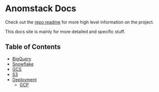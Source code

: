 # Anomstack Docs

Check out the [repo readme](https://github.com/andrewm4894/anomstack/blob/main/README.md) for more high level information on the project.

This docs site is mainly for more detailed and specific stuff.

## Table of Contents

- [BigQuery](./bigquery.md)
- [Snowflake](./snowflake.md)
- [GCS](./gcs.md)
- [S3](./s3.md)
- [Deployment](./deployment/README.md)
  - [GCP](./deployment/gcp.md)

